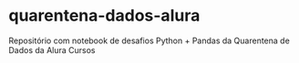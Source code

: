 # quarentena-dados-alura
Repositório com notebook de desafios Python + Pandas da Quarentena de Dados da Alura Cursos
